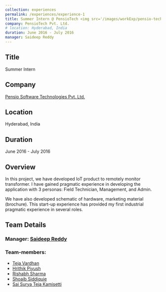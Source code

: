 ```yaml
---
collection: experiences  
permalink: /experiences/experience-1
title: Summer Intern @ PensioTech <img src='/images/workExp/pensio-tech-logo.png' alt='Pensio Tech logo'>
company: PensioTech Pvt. Ltd.
# location: Hyderabad, India
duration: June 2016 - July 2016
manager: Saideep Reddy
---
```


## Title
Summer Intern

## Company
[Pensio Software Technologies Pvt. Ltd.](https://www.linkedin.com/company/pensio-software-technologies-pvt-ltd)  

## Location
Hyderabad, India

## Duration
June 2016 - July 2016

## Overview
In this project, we have developed IoT product to remotely monitor transformer. I have gained pragmatic experience in developing the application with 3 personas: Field Technician, Management, and Admin. 

We have also developed schematic of hardware, marketing material (brochure). This start-up experience has provided my first industrial pragmatic experience in several roles.

## Team Details
### Manager: [Saideep Reddy](https://www.linkedin.com/in/saideepreddy)
### Team-members: 
 - [Teja Vardhan](https://www.linkedin.com/in/teja-vardhan)
 - [Hrithik Piyush](https://www.linkedin.com/in/hrithik-piyush)
 - [Rishabh Sharma](https://in.linkedin.com/in/rishabh-sharma-5712b8b3)
 - [Shoaib Siddiquie](https://in.linkedin.com/in/shoaib-siddiquie-ba6988173)
 - [Sai Surya Teja Kamisetti](https://in.linkedin.com/in/sai-surya-teja-kamisetti-4bb230206)